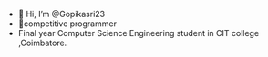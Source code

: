 - 👋 Hi, I’m @Gopikasri23
- 👀competitive programmer 
- Final year Computer Science Engineering student in CIT college ,Coimbatore.


<!---
Gopikasri23/Gopikasri23 is a ✨ special ✨ repository because its `README.md` (this file) appears on your GitHub profile.
You can click the Preview link to take a look at your changes.
--->
